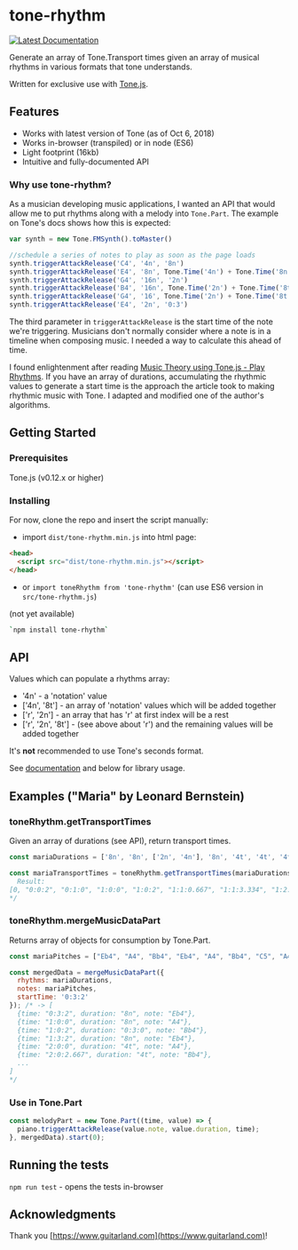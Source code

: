 # tone-rhythm

[![Latest Documentation](https://doxdox.org/images/badge-flat.svg)](https://doxdox.org/)

Generate an array of Tone.Transport times given an array of musical rhythms in
various formats that tone understands.

Written for exclusive use with [Tone.js](https://tonejs.github.io/).

## Features

- Works with latest version of Tone (as of Oct 6, 2018)
- Works in-browser (transpiled) or in node (ES6)
- Light footprint (16kb)
- Intuitive and fully-documented API

### Why use tone-rhythm?

As a musician developing music applications, I wanted an API that would allow me to put rhythms along with a melody into `Tone.Part`. The example on Tone's docs shows how this is expected:

```js
var synth = new Tone.FMSynth().toMaster()

//schedule a series of notes to play as soon as the page loads
synth.triggerAttackRelease('C4', '4n', '8n')
synth.triggerAttackRelease('E4', '8n', Tone.Time('4n') + Tone.Time('8n'))
synth.triggerAttackRelease('G4', '16n', '2n')
synth.triggerAttackRelease('B4', '16n', Tone.Time('2n') + Tone.Time('8t'))
synth.triggerAttackRelease('G4', '16', Tone.Time('2n') + Tone.Time('8t')*2)
synth.triggerAttackRelease('E4', '2n', '0:3')
```

The third parameter in `triggerAttackRelease` is the start time of the note we're triggering. Musicians don't normally consider where a note is in a timeline when composing music. I needed a way to calculate this ahead of time.

I found enlightenment after reading [Music Theory using Tone.js - Play Rhythms](https://www.guitarland.com/MusicTheoryWithToneJS/PlayRhythms.html). If you have an array of durations, accumulating the rhythmic values to generate a start time is the approach the article took to making rhythmic music with Tone. I adapted and modified one of the author's algorithms.

## Getting Started

### Prerequisites

Tone.js (v0.12.x or higher)

### Installing

For now, clone the repo and insert the script manually:

- import `dist/tone-rhythm.min.js` into html page:

```html
<head>
  <script src="dist/tone-rhythm.min.js"></script>
</head>
```

- or `import toneRhythm from 'tone-rhythm'` (can use ES6 version in `src/tone-rhythm.js`)

(not yet available)

```bash
`npm install tone-rhythm`
```

## API

Values which can populate a rhythms array:

- '4n' - a 'notation' value
- ['4n', '8t'] - an array of 'notation' values which will be added together
- ['r', '2n'] - an array that has 'r' at first index will be a rest
- ['r', '2n', '8t'] - (see above about 'r') and the remaining values
                     will be added together

It's **not** recommended to use Tone's seconds format.

See [documentation](DOCUMENTATION.md) and below for library usage.

## Examples ("Maria" by Leonard Bernstein)

### toneRhythm.getTransportTimes

Given an array of durations (see API), return transport times.

```js
const mariaDurations = ['8n', '8n', ['2n', '4n'], '8n', '4t', '4t', '4t', '4t', '4t', '4t', '8n', ['2n', '4n'], '8n', '8n', '8n', '8n', '8n', ['4n', '8n'], '8n', '8n', '8n', '8n', '8n', '4n', '4n', ['2n', '4n', '8n'], '8n', '8n', ['2n', '4n'], '8n', '4t', '4t', '4t', '4t', '4t', '4t', '8n', ['2n', '4n'], '8n', '8n', '8n', '8n', '8n', ['4n', '8n'], '8n', '8n', '8n', '8n', '8n', '4n', '4n', ['2n', '4n', '8n']];

const mariaTransportTimes = toneRhythm.getTransportTimes(mariaDurations); /* ->
  Result:
[0, "0:0:2", "0:1:0", "1:0:0", "1:0:2", "1:1:0.667", "1:1:3.334", "1:2:2", "1:3:0.667", "1:3:3.334", "2:0:2", "2:1:0", "3:0:0", "3:0:2", "3:1:0", "3:1:2", "3:2:0", "3:2:2", "4:0:0", "4:0:2", "4:1:0", "4:1:2", "4:2:0", "4:2:2", "4:3:2", "5:0:2", "6:0:0", "6:0:2", "6:1:0", "7:0:0", "7:0:2", "7:1:0.667", "7:1:3.334", "7:2:2", "7:3:0.667", "7:3:3.334", "8:0:2", "8:1:0", "9:0:0", "9:0:2", "9:1:0", "9:1:2", "9:2:0", "9:2:2", "10:0:0", "10:0:2", "10:1:0", "10:1:2", "10:2:0", "10:2:2", "10:3:2", "11:0:2"]
*/
```

### toneRhythm.mergeMusicDataPart

Returns array of objects for consumption by Tone.Part.

```js
const mariaPitches = ["Eb4", "A4", "Bb4", "Eb4", "A4", "Bb4", "C5", "A4", "Bb4", "C5", "A4", "Bb4", "Bb4", "A4", "G4", "F4", "Eb4", "F4", "Bb4", "Ab4", "G4", "F4", "Eb4", "F4", "Eb4", "G4", "Eb4", "A4", "Bb4", "Eb4", "A4", "Bb4", "C5", "A4", "Bb4", "C5", "D5", "Bb4", "D5", "Eb5", "D5", "C5", "Bb4", "D5", "D5", "Eb5", "D5", "C5", "Bb4", "D5", "Eb5", "F5"];

const mergedData = mergeMusicDataPart({
  rhythms: mariaDurations,
  notes: mariaPitches,
  startTime: '0:3:2'
}); /* -> [
  {time: "0:3:2", duration: "8n", note: "Eb4"},
  {time: "1:0:0", duration: "8n", note: "A4"},
  {time: "1:0:2", duration: "0:3:0", note: "Bb4"},
  {time: "1:3:2", duration: "8n", note: "Eb4"},
  {time: "2:0:0", duration: "4t", note: "A4"},
  {time: "2:0:2.667", duration: "4t", note: "Bb4"},
  ...
]
*/
```

### Use in Tone.Part

```js
const melodyPart = new Tone.Part((time, value) => {
  piano.triggerAttackRelease(value.note, value.duration, time);
}, mergedData).start(0);
```

## Running the tests

`npm run test` - opens the tests in-browser

## Acknowledgments

Thank you [https://www.guitarland.com](https://www.guitarland.com)!